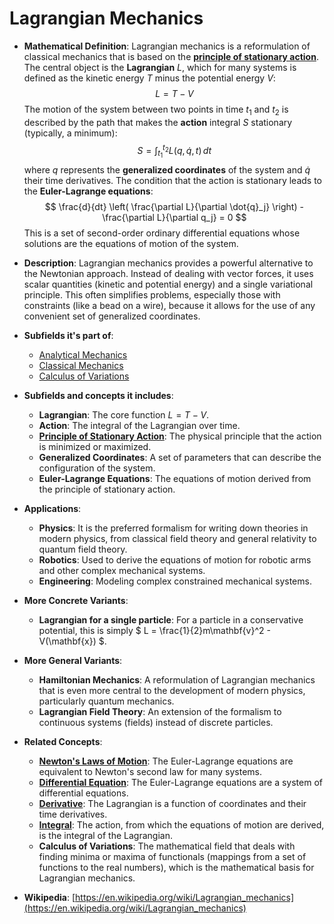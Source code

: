 # Lagrangian Mechanics

- **Mathematical Definition**: Lagrangian mechanics is a reformulation of classical mechanics that is based on the **[principle of stationary action](./principle_of_least_action.md)**. The central object is the **Lagrangian** $L$, which for many systems is defined as the kinetic energy $T$ minus the potential energy $V$:
$$ L = T - V $$
  The motion of the system between two points in time $t_1$ and $t_2$ is described by the path that makes the **action** integral $S$ stationary (typically, a minimum):
$$ S = \int_{t_1}^{t_2} L(q, \dot{q}, t) \,dt $$
  where $q$ represents the **generalized coordinates** of the system and $\dot{q}$ their time derivatives. The condition that the action is stationary leads to the **Euler-Lagrange equations**:
$$ \frac{d}{dt} \left( \frac{\partial L}{\partial \dot{q}_j} \right) - \frac{\partial L}{\partial q_j} = 0 $$
  This is a set of second-order ordinary differential equations whose solutions are the equations of motion of the system.

- **Description**: Lagrangian mechanics provides a powerful alternative to the Newtonian approach. Instead of dealing with vector forces, it uses scalar quantities (kinetic and potential energy) and a single variational principle. This often simplifies problems, especially those with constraints (like a bead on a wire), because it allows for the use of any convenient set of generalized coordinates.

- **Subfields it's part of**:
    - [Analytical Mechanics](https://en.wikipedia.org/wiki/Analytical_mechanics)
    - [Classical Mechanics](https://en.wikipedia.org/wiki/Classical_mechanics)
    - [Calculus of Variations](https://en.wikipedia.org/wiki/Calculus_of_variations)

- **Subfields and concepts it includes**:
    - **Lagrangian**: The core function $L = T - V$.
    - **Action**: The integral of the Lagrangian over time.
    - **[Principle of Stationary Action](./principle_of_least_action.md)**: The physical principle that the action is minimized or maximized.
    - **Generalized Coordinates**: A set of parameters that can describe the configuration of the system.
    - **Euler-Lagrange Equations**: The equations of motion derived from the principle of stationary action.

- **Applications**:
    - **Physics**: It is the preferred formalism for writing down theories in modern physics, from classical field theory and general relativity to quantum field theory.
    - **Robotics**: Used to derive the equations of motion for robotic arms and other complex mechanical systems.
    - **Engineering**: Modeling complex constrained mechanical systems.

- **More Concrete Variants**:
    - **Lagrangian for a single particle**: For a particle in a conservative potential, this is simply $ L = \frac{1}{2}m\mathbf{v}^2 - V(\mathbf{x}) $.

- **More General Variants**:
    - **Hamiltonian Mechanics**: A reformulation of Lagrangian mechanics that is even more central to the development of modern physics, particularly quantum mechanics.
    - **Lagrangian Field Theory**: An extension of the formalism to continuous systems (fields) instead of discrete particles.

- **Related Concepts**:
    - **[Newton's Laws of Motion](../classical_mechanics/newtons_laws.md)**: The Euler-Lagrange equations are equivalent to Newton's second law for many systems.
    - **[Differential Equation](../../applied_mathematics/differential_equations/differential_equation.md)**: The Euler-Lagrange equations are a system of differential equations.
    - **[Derivative](../../../pure_mathematics/analysis/derivative.md)**: The Lagrangian is a function of coordinates and their time derivatives.
    - **[Integral](../../../pure_mathematics/analysis/integral.md)**: The action, from which the equations of motion are derived, is the integral of the Lagrangian.
    - **Calculus of Variations**: The mathematical field that deals with finding minima or maxima of functionals (mappings from a set of functions to the real numbers), which is the mathematical basis for Lagrangian mechanics.

- **Wikipedia**: [https://en.wikipedia.org/wiki/Lagrangian_mechanics](https://en.wikipedia.org/wiki/Lagrangian_mechanics)
